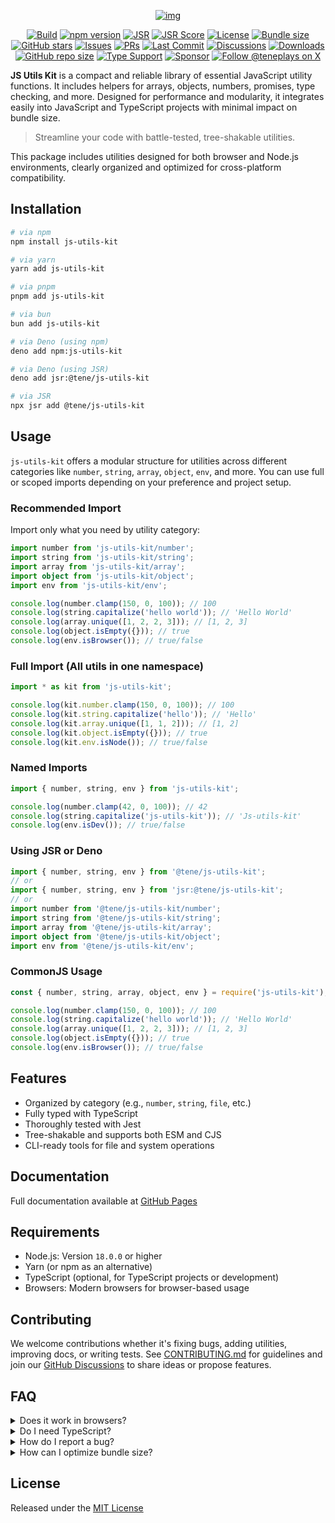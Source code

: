 <div align="center">

[![img](https://capsule-render.vercel.app/api?type=waving&height=300&color=gradient&text=Js%20Utils%20Kit&section=footer&desc=Modular%20JavaScript%20utilities%20with%20type%20support%20for%20strings,%20objects,%20arrays,%20and%20more&descAlign=49&descAlignY=72&animation=fadeIn&textBg=false)](https://github.com/TenEplaysOfficial/js-utils-kit)

[![Build](https://github.com/teneplaysofficial/js-utils-kit/actions/workflows/publish.yml/badge.svg)](https://github.com/TenEplaysOfficial/js-utils-kit)
[![npm version](https://img.shields.io/npm/v/js-utils-kit.svg)](https://www.npmjs.com/package/js-utils-kit)
[![JSR](https://jsr.io/badges/@tene/js-utils-kit)](https://jsr.io/@tene/js-utils-kit)
[![JSR Score](https://jsr.io/badges/@tene/js-utils-kit/score)](https://jsr.io/@tene/js-utils-kit)
[![License](https://img.shields.io/github/license/TenEplaysOfficial/js-utils-kit.svg)](https://github.com/TenEplaysOfficial/js-utils-kit/blob/main/LICENSE)
[![Bundle size](https://img.shields.io/bundlephobia/minzip/js-utils-kit)](https://bundlephobia.com/package/js-utils-kit)
[![GitHub stars](https://img.shields.io/github/stars/TenEplaysOfficial/js-utils-kit)](https://github.com/TenEplaysOfficial/js-utils-kit/stargazers)
[![Issues](https://img.shields.io/github/issues/TenEplaysOfficial/js-utils-kit)](https://github.com/TenEplaysOfficial/js-utils-kit/issues)
[![PRs](https://img.shields.io/github/issues-pr/TenEplaysOfficial/js-utils-kit)](https://github.com/TenEplaysOfficial/js-utils-kit/pulls)
[![Last Commit](https://img.shields.io/github/last-commit/TenEplaysOfficial/js-utils-kit)](https://github.com/TenEplaysOfficial/js-utils-kit/commits)
[![Discussions](https://img.shields.io/github/discussions/TenEplaysOfficial/js-utils-kit)](https://github.com/TenEplaysOfficial/js-utils-kit/discussions)
[![Downloads](https://img.shields.io/npm/dm/js-utils-kit)](https://www.npmjs.com/package/js-utils-kit)
[![GitHub repo size](https://img.shields.io/github/repo-size/TenEplaysOfficial/js-utils-kit)](https://github.com/TenEplaysOfficial/js-utils-kit)
[![Type Support](https://img.shields.io/badge/type-support-blue)](https://github.com/TenEplaysOfficial/js-utils-kit)
[![Sponsor](https://img.shields.io/badge/funding-sponsor-yellow)](https://github.com/sponsors/TenEplaysOfficial)
[![Follow @teneplays on X](https://img.shields.io/badge/follow-@teneplays-fff?logo=x)](https://x.com/teneplays)

</div>

**JS Utils Kit** is a compact and reliable library of essential JavaScript utility functions. It includes helpers for arrays, objects, numbers, promises, type checking, and more. Designed for performance and modularity, it integrates easily into JavaScript and TypeScript projects with minimal impact on bundle size.

> Streamline your code with battle-tested, tree-shakable utilities.

This package includes utilities designed for both browser and Node.js environments, clearly organized and optimized for cross-platform compatibility.

## Installation

```sh
# via npm
npm install js-utils-kit

# via yarn
yarn add js-utils-kit

# via pnpm
pnpm add js-utils-kit

# via bun
bun add js-utils-kit

# via Deno (using npm)
deno add npm:js-utils-kit

# via Deno (using JSR)
deno add jsr:@tene/js-utils-kit

# via JSR
npx jsr add @tene/js-utils-kit
```

## Usage

`js-utils-kit` offers a modular structure for utilities across different categories like `number`, `string`, `array`, `object`, `env`, and more. You can use full or scoped imports depending on your preference and project setup.

### Recommended Import

Import only what you need by utility category:

```ts
import number from 'js-utils-kit/number';
import string from 'js-utils-kit/string';
import array from 'js-utils-kit/array';
import object from 'js-utils-kit/object';
import env from 'js-utils-kit/env';

console.log(number.clamp(150, 0, 100)); // 100
console.log(string.capitalize('hello world')); // 'Hello World'
console.log(array.unique([1, 2, 2, 3])); // [1, 2, 3]
console.log(object.isEmpty({})); // true
console.log(env.isBrowser()); // true/false
```

### Full Import (All utils in one namespace)

```ts
import * as kit from 'js-utils-kit';

console.log(kit.number.clamp(150, 0, 100)); // 100
console.log(kit.string.capitalize('hello')); // 'Hello'
console.log(kit.array.unique([1, 1, 2])); // [1, 2]
console.log(kit.object.isEmpty({})); // true
console.log(kit.env.isNode()); // true/false
```

### Named Imports

```ts
import { number, string, env } from 'js-utils-kit';

console.log(number.clamp(42, 0, 100)); // 42
console.log(string.capitalize('js-utils-kit')); // 'Js-utils-kit'
console.log(env.isDev()); // true/false
```

### Using JSR or Deno

```ts
import { number, string, env } from '@tene/js-utils-kit';
// or
import { number, string, env } from 'jsr:@tene/js-utils-kit';
// or
import number from '@tene/js-utils-kit/number';
import string from '@tene/js-utils-kit/string';
import array from '@tene/js-utils-kit/array';
import object from '@tene/js-utils-kit/object';
import env from '@tene/js-utils-kit/env';
```

### CommonJS Usage

```js
const { number, string, array, object, env } = require('js-utils-kit');

console.log(number.clamp(150, 0, 100)); // 100
console.log(string.capitalize('hello world')); // 'Hello World'
console.log(array.unique([1, 2, 2, 3])); // [1, 2, 3]
console.log(object.isEmpty({})); // true
console.log(env.isBrowser()); // true/false
```

## Features

- Organized by category (e.g., `number`, `string`, `file`, etc.)
- Fully typed with TypeScript
- Thoroughly tested with Jest
- Tree-shakable and supports both ESM and CJS
- CLI-ready tools for file and system operations

## Documentation

Full documentation available at [GitHub Pages](https://teneplaysofficial.github.io/js-utils-kit/)

## Requirements

- Node.js: Version `18.0.0` or higher
- Yarn (or npm as an alternative)
- TypeScript (optional, for TypeScript projects or development)
- Browsers: Modern browsers for browser-based usage

## Contributing

We welcome contributions whether it's fixing bugs, adding utilities, improving docs, or writing tests. See [CONTRIBUTING.md](./CONTRIBUTING.md) for guidelines and join our [GitHub Discussions](https://github.com/TenEplaysOfficial/js-utils-kit/discussions) to share ideas or propose features.

## FAQ

<details>
<summary>Does it work in browsers?</summary>

Yes, **JS Utils Kit** is compatible with modern browsers and Node.js.

</details>

<details>
<summary>Do I need TypeScript?</summary>

No, the library works in plain JavaScript, but TypeScript users benefit from full type definitions and editor support.

</details>

<details>
<summary>How do I report a bug?</summary>

Open an issue on [GitHub](https://github.com/TenEplaysOfficial/js-utils-kit/issues) or join the [Discussions](https://github.com/TenEplaysOfficial/js-utils-kit/discussions) to ask questions or share feedback.

</details>

<details>
<summary>How can I optimize bundle size?</summary>

Import only what you need:

```ts
import { clamp } from 'js-utils-kit/number';
```

This enables tree-shaking for smaller, optimized bundles.

</details>

## License

Released under the [MIT License](LICENSE)
